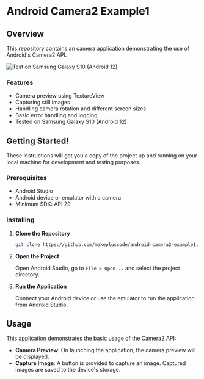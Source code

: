 # Android Camera2 Example1

## Overview

This repository contains an camera application demonstrating the use of Android's Camera2 API.

![Test on Samsung Galaxy S10 (Android 12)](https://github.com/makepluscode/android-camera2-example1/assets/39910774/c49404bc-a1b9-4753-937f-11712cd9c701)

### Features

- Camera preview using TextureView
- Capturing still images
- Handling camera rotation and different screen sizes
- Basic error handling and logging
- Tested on Samsung Galaxy S10 (Android 12)

## Getting Started!

These instructions will get you a copy of the project up and running on your local machine for development and testing purposes.

### Prerequisites

- Android Studio
- Android device or emulator with a camera
- Minimum SDK: API 29

### Installing

1. **Clone the Repository**

   ```sh
   git clone https://github.com/makepluscode/android-camera2-example1.git
   ```

2. **Open the Project**

   Open Android Studio, go to `File > Open...` and select the project directory.

3. **Run the Application**

   Connect your Android device or use the emulator to run the application from Android Studio.

## Usage

This application demonstrates the basic usage of the Camera2 API:

- **Camera Preview**: On launching the application, the camera preview will be displayed.
- **Capture Image**: A button is provided to capture an image. Captured images are saved to the device's storage.

